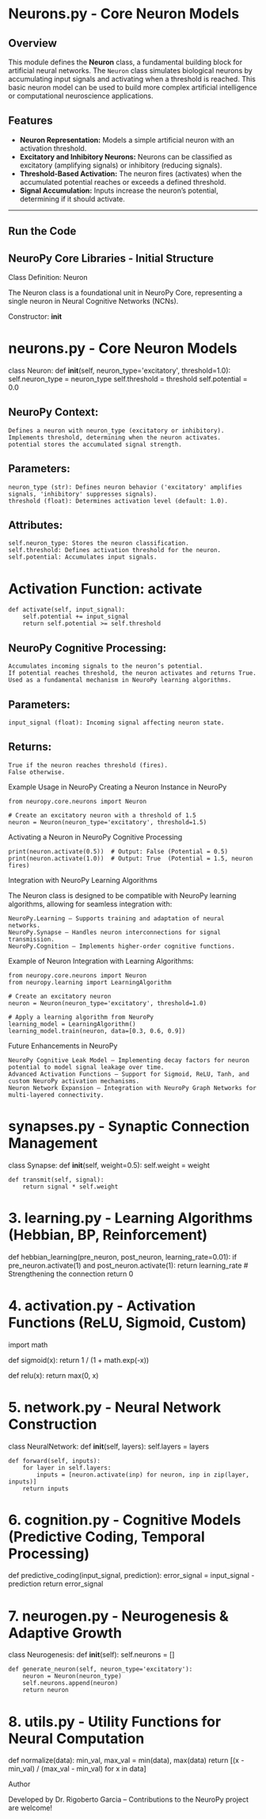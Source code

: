 # Neurons.py - Core Neuron Models

## Overview

This module defines the **Neuron** class, a fundamental building block for artificial neural networks. The `Neuron` class simulates biological neurons by accumulating input signals and activating when a threshold is reached. This basic neuron model can be used to build more complex artificial intelligence or computational neuroscience applications.

## Features

- **Neuron Representation:** Models a simple artificial neuron with an activation threshold.
- **Excitatory and Inhibitory Neurons:** Neurons can be classified as excitatory (amplifying signals) or inhibitory (reducing signals).
- **Threshold-Based Activation:** The neuron fires (activates) when the accumulated potential reaches or exceeds a defined threshold.
- **Signal Accumulation:** Inputs increase the neuron’s potential, determining if it should activate.

---

## Run the Code

## NeuroPy Core Libraries - Initial Structure

Class Definition: Neuron

The Neuron class is a foundational unit in NeuroPy Core, representing a single neuron in Neural Cognitive Networks (NCNs).

Constructor: __init__

# neurons.py - Core Neuron Models

class Neuron:
    def __init__(self, neuron_type='excitatory', threshold=1.0):
        self.neuron_type = neuron_type
        self.threshold = threshold
        self.potential = 0.0

## NeuroPy Context:

    Defines a neuron with neuron_type (excitatory or inhibitory).
    Implements threshold, determining when the neuron activates.
    potential stores the accumulated signal strength.

## Parameters:

    neuron_type (str): Defines neuron behavior ('excitatory' amplifies signals, 'inhibitory' suppresses signals).
    threshold (float): Determines activation level (default: 1.0).

## Attributes:

    self.neuron_type: Stores the neuron classification.
    self.threshold: Defines activation threshold for the neuron.
    self.potential: Accumulates input signals.

# Activation Function: activate
    
    def activate(self, input_signal):
        self.potential += input_signal
        return self.potential >= self.threshold

## NeuroPy Cognitive Processing:

    Accumulates incoming signals to the neuron’s potential.
    If potential reaches threshold, the neuron activates and returns True.
    Used as a fundamental mechanism in NeuroPy learning algorithms.

## Parameters:

    input_signal (float): Incoming signal affecting neuron state.

## Returns:

    True if the neuron reaches threshold (fires).
    False otherwise.

Example Usage in NeuroPy
Creating a Neuron Instance in NeuroPy

	from neuropy.core.neurons import Neuron

	# Create an excitatory neuron with a threshold of 1.5
	neuron = Neuron(neuron_type='excitatory', threshold=1.5)

Activating a Neuron in NeuroPy Cognitive Processing

	print(neuron.activate(0.5))  # Output: False (Potential = 0.5)
	print(neuron.activate(1.0))  # Output: True  (Potential = 1.5, neuron fires)


Integration with NeuroPy Learning Algorithms

The Neuron class is designed to be compatible with NeuroPy learning algorithms, allowing for seamless integration with:

    NeuroPy.Learning – Supports training and adaptation of neural networks.
    NeuroPy.Synapse – Handles neuron interconnections for signal transmission.
    NeuroPy.Cognition – Implements higher-order cognitive functions.

Example of Neuron Integration with Learning Algorithms:

	from neuropy.core.neurons import Neuron
	from neuropy.learning import LearningAlgorithm

	# Create an excitatory neuron
	neuron = Neuron(neuron_type='excitatory', threshold=1.0)

	# Apply a learning algorithm from NeuroPy
	learning_model = LearningAlgorithm()
	learning_model.train(neuron, data=[0.3, 0.6, 0.9])

Future Enhancements in NeuroPy

    NeuroPy Cognitive Leak Model – Implementing decay factors for neuron potential to model signal leakage over time.
    Advanced Activation Functions – Support for Sigmoid, ReLU, Tanh, and custom NeuroPy activation mechanisms.
    Neuron Network Expansion – Integration with NeuroPy Graph Networks for multi-layered connectivity.


# synapses.py - Synaptic Connection Management
class Synapse:
    def __init__(self, weight=0.5):
        self.weight = weight
    
    def transmit(self, signal):
        return signal * self.weight

# 3. learning.py - Learning Algorithms (Hebbian, BP, Reinforcement)
def hebbian_learning(pre_neuron, post_neuron, learning_rate=0.01):
    if pre_neuron.activate(1) and post_neuron.activate(1):
        return learning_rate  # Strengthening the connection
    return 0

# 4. activation.py - Activation Functions (ReLU, Sigmoid, Custom)
import math

def sigmoid(x):
    return 1 / (1 + math.exp(-x))

def relu(x):
    return max(0, x)

# 5. network.py - Neural Network Construction
class NeuralNetwork:
    def __init__(self, layers):
        self.layers = layers
    
    def forward(self, inputs):
        for layer in self.layers:
            inputs = [neuron.activate(inp) for neuron, inp in zip(layer, inputs)]
        return inputs

# 6. cognition.py - Cognitive Models (Predictive Coding, Temporal Processing)
def predictive_coding(input_signal, prediction):
    error_signal = input_signal - prediction
    return error_signal

# 7. neurogen.py - Neurogenesis & Adaptive Growth
class Neurogenesis:
    def __init__(self):
        self.neurons = []
    
    def generate_neuron(self, neuron_type='excitatory'):
        neuron = Neuron(neuron_type)
        self.neurons.append(neuron)
        return neuron

# 8. utils.py - Utility Functions for Neural Computation
def normalize(data):
    min_val, max_val = min(data), max(data)
    return [(x - min_val) / (max_val - min_val) for x in data]

Author

Developed by Dr. Rigoberto Garcia – Contributions to the NeuroPy project are welcome!

